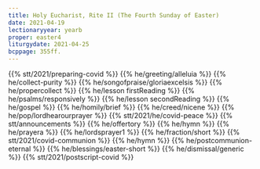 ```yaml
---
title: Holy Eucharist, Rite II (The Fourth Sunday of Easter)
date: 2021-04-19
lectionaryyear: yearb
proper: easter4
liturgydate: 2021-04-25
bcppage: 355ff.
---
```

{{% stt/2021/preparing-covid %}}
{{% he/greeting/alleluia %}}
{{% he/collect-purity %}}
{{% he/songofpraise/gloriaexcelsis %}}
{{% he/propercollect %}}
{{% he/lesson firstReading %}}
{{% he/psalms/responsively %}}
{{% he/lesson secondReading %}}
{{% he/gospel %}}
{{% he/homily/brief %}}
{{% he/creed/nicene %}}
{{% he/pop/lordhearourprayer %}}
{{% stt/2021/he/covid-peace %}}
{{% stt/announcements %}}
{{% he/offertory %}}
{{% he/hymn %}}
{{% he/prayera %}}
{{% he/lordsprayer1 %}}
{{% he/fraction/short %}}
{{% stt/2021/covid-communion %}}
{{% he/hymn %}}
{{% he/postcommunion-eternal %}}
{{% he/blessings/easter-short %}}
{{% he/dismissal/generic %}}
{{% stt/2021/postscript-covid %}}
